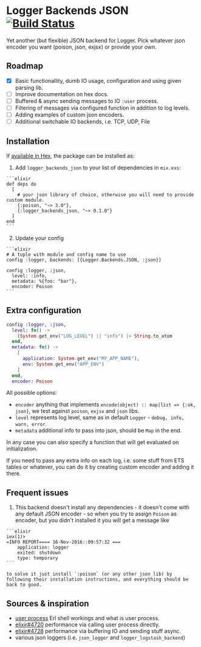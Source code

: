 # Logger Backends JSON [![Build Status](https://travis-ci.org/driv3r/logger_backends_json.svg?branch=master)](https://travis-ci.org/driv3r/logger_backends_json)

Yet another (but flexible) JSON backend for Logger. Pick whatever json encoder you want (poison, json, exjsx) or provide your own.

## Roadmap

- [x] Basic functionallity, dumb IO usage, configuration and using given parsing lib.
- [ ] Improve documentation on hex docs.
- [ ] Buffered & async sending messages to IO `:user` process.
- [ ] Filtering of messages via configured function in addition to log levels.
- [ ] Adding examples of custom json encoders.
- [ ] Additional switchable IO backends, i.e. TCP, UDP, File

## Installation

If [available in Hex](https://hex.pm/docs/publish), the package can be installed as:

  1. Add `logger_backends_json` to your list of dependencies in `mix.exs`:

    ```elixir
    def deps do
      [
        # your json library of choice, otherwise you will need to provide custom module.
        {:poison, "~> 3.0"},
        {:logger_backends_json, "~> 0.1.0"}
      ]
    end
    ```

  2. Update your config

    ```elixir
    # A tuple with module and config name to use
    config :logger, backends: [{Logger.Backends.JSON, :json}]

    config :logger, :json,
      level: :info,
      metadata: %{foo: "bar"},
      encoder: Poison
    ```

## Extra configuration

```elixir
config :logger, :json,
  level: fn() ->
    (System.get_env("LOG_LEVEL") || "info") |> String.to_atom
  end,
  metadata: fn() ->
    [
      application: System.get_env("MY_APP_NAME"),
      env: System.get_env("APP_ENV")
    ]
  end,
  encoder: Poison
```

All possible options:

- `encoder` anything that implements `encode(object) :: map|list => {:ok, json}`, we test against `poison`, `exjsx` and `json` libs.
- `level` represents log level, same as in default `Logger` - `debug, info, warn, error`.
- `metadata` additional info to pass into json, should be `Map` in the end.

In any case you can also specify a function that will get evaluated on initialization.

If you need to pass any extra info on each log, i.e. some stuff from ETS tables or whatever, you can do it by creating custom encoder and adding it there.

## Frequent issues

  1. This backend doesn't install any dependencies - it doesn't come with any default JSON encoder - so when you try to assign `Poison` as encoder, but you didn't installed it you will get a message like

    ```elixir
    iex(1)>
    =INFO REPORT==== 16-Nov-2016::09:57:32 ===
        application: logger
        exited: shutdown
        type: temporary
    ```

    to solve it just install `:poison` (or any other json lib) by following their installation instructions, and everything should be back to good.

## Sources & inspiration

- [user process](http://ferd.ca/repl-a-bit-more-and-less-than-that.html) Erl shell workings and what is user process.
- [elixir#4720](https://github.com/elixir-lang/elixir/pull/4720) performance via calling user process directly.
- [elixir#4728](https://github.com/elixir-lang/elixir/pull/4728) performance via buffering IO and sending stuff async.
- various json loggers (i.e. `json_logger` and `logger_logstash_backend`)
